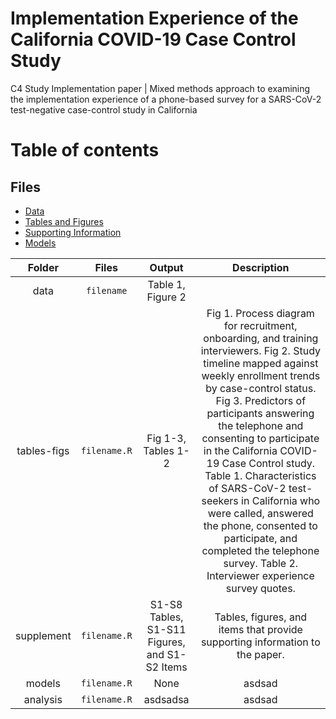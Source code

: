 # Implementation Experience of the California COVID-19 Case Control Study
C4 Study Implementation paper | Mixed methods approach to examining the implementation experience of a phone-based survey for a SARS-CoV-2 test-negative case-control study in California

# Table of contents

## Files 
* [Data](#data-folder) 
* [Tables and Figures](https://github.com/noz-o-mi/CA-COVID-Case-Control-implementation/tree/main/tables-figs)
* [Supporting Information](supplement-folder](https://github.com/noz-o-mi/CA-COVID-Case-Control-implementation/tree/main/supplement))
* [Models](#models-folder) 


| Folder | Files | Output | Description  |
| :---:   | :-: | :-: | :-: |
| data | `filename` | Table 1, Figure 2 |  |
| tables-figs | `filename.R` | Fig 1-3, Tables 1-2 | Fig 1. Process diagram for recruitment, onboarding, and training interviewers. Fig 2. Study timeline mapped against weekly enrollment trends by case-control status. Fig 3. Predictors of participants answering the telephone and consenting to participate in the California COVID-19 Case Control study. Table 1. Characteristics of SARS-CoV-2 test-seekers in California who were called, answered the phone, consented to participate, and completed the telephone survey. Table 2. Interviewer experience survey quotes. | 
| supplement | `filename.R` | S1-S8 Tables, S1-S11 Figures, and S1-S2 Items |  Tables, figures, and items that provide supporting information to the paper. |
| models | `filename.R` | None | asdsad |
| analysis | `filename.R` | asdsadsa | asdsad |

 
